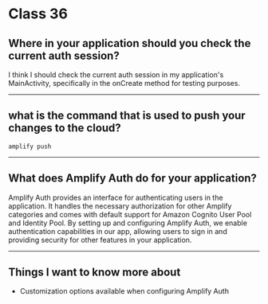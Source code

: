 # Class 36

## Where in your application should you check the current auth session?

I think I should check the current auth session in my application's MainActivity, specifically in the onCreate method for testing purposes.

---

## what is the command that is used to push your changes to the cloud?

`amplify push`

---

## What does Amplify Auth do for your application?

Amplify Auth provides an interface for authenticating users in the application. It handles the necessary authorization for other Amplify categories and comes with default support for Amazon Cognito User Pool and Identity Pool. By setting up and configuring Amplify Auth, we enable authentication capabilities in our app, allowing users to sign in and providing security for other features in your application.

---

## Things I want to know more about

- Customization options available when configuring Amplify Auth